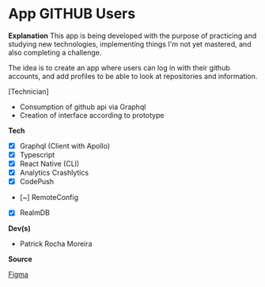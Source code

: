 # App GITHUB Users

**Explanation**
This app is being developed with the purpose of practicing and studying new technologies, implementing things I'm not yet mastered, and also completing a challenge.

The idea is to create an app where users can log in with their github accounts, and add profiles to be able to look at repositories and information.

[Technician]

  - Consumption of github api via Graphql
  - Creation of interface according to prototype

**Tech**
 - [x] Graphql (Client with Apollo)
 - [x] Typescript
 - [x] React Native (CLI)
 - [x] Analytics Crashlytics
 - [x] CodePush
 - [~] RemoteConfig
 - [x] RealmDB

**Dev(s)**
- Patrick Rocha Moreira

**Source**

[Figma](https://www.figma.com/file/uR0fFDDioCfd8uZVQnpHWW/Teste-Front-End-(Mobile)?node-id=1%3A189)